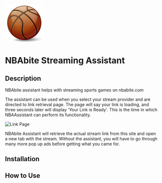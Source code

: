 ![Logo](/NBAbiteAssistant/assistant_extension/images/basketball128.png)

# NBAbite Streaming Assistant

## Description

NBAbite assistant helps with streaming sports games on nbabite.com

The assistant can be used when you select your stream provider and are directed to link retrieval page. The page will say your link is loading, and three seconds later will display 'Your Link is Ready'. This is the time in which NBAAssistant can perform its functionality. 

![Link Page](/NBAbiteAssistant/assistant_extension/images/BullshitAdGenerator)

NBAbite Assistant will retrieve the actual stream link from this site and open a new tab with the stream. Without the assistant, you will have to go through many more pop up ads before getting what you came for. 

## Installation

## How to Use
